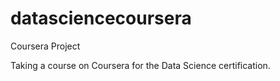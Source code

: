 # datasciencecoursera
Coursera Project

Taking a course on Coursera for the Data Science certification.
